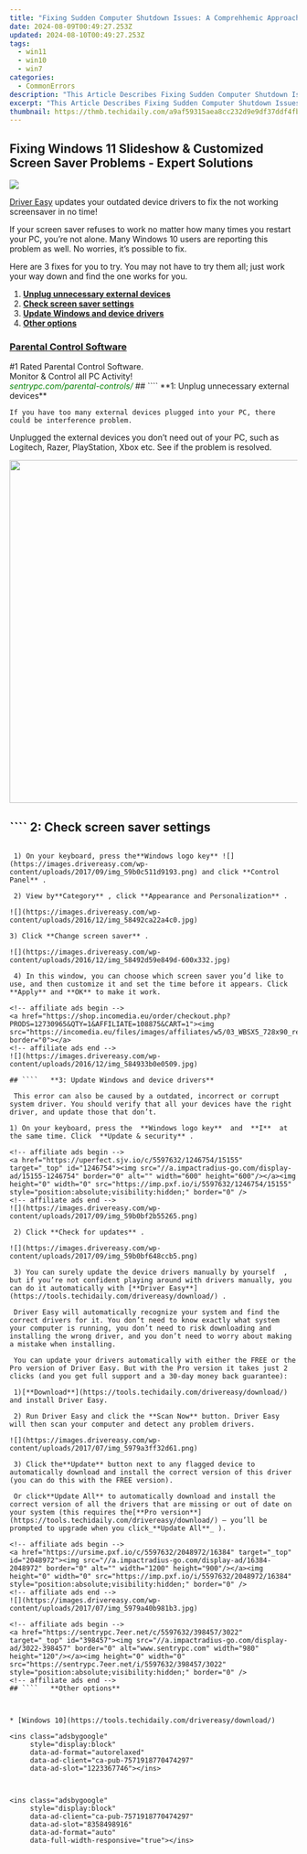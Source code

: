 ```yaml
---
title: "Fixing Sudden Computer Shutdown Issues: A Comprehhemic Approach to a Solved Problem"
date: 2024-08-09T00:49:27.253Z
updated: 2024-08-10T00:49:27.253Z
tags:
  - win11
  - win10
  - win7
categories:
  - CommonErrors
description: "This Article Describes Fixing Sudden Computer Shutdown Issues: A Comprehhemic Approach to a Solved Problem"
excerpt: "This Article Describes Fixing Sudden Computer Shutdown Issues: A Comprehhemic Approach to a Solved Problem"
thumbnail: https://thmb.techidaily.com/a9af59315aea8cc232d9e9df37ddf4fb252ec7cdb030d740feb1460fb864db26.jpg
---
```


## Fixing Windows 11 Slideshow & Customized Screen Saver Problems - Expert Solutions

![](https://images.drivereasy.com/wp-content/uploads/2017/05/img_591d5c086759c-300x203.jpg)

[Driver Easy](https://tools.techidaily.com/drivereasy/download/) updates your outdated device drivers to fix the not working screensaver in no time!

 If your screen saver refuses to work no matter how many times you restart your PC, you’re not alone. Many Windows 10 users are reporting this problem as well. No worries, it’s possible to fix.

 Here are 3 fixes for you to try. You may not have to try them all; just work your way down and find the one works for you.

1. [**Unplug unnecessary external devices**](https://tools.techidaily.com/drivereasy/download/)
2. [**Check screen saver settings**](https://tools.techidaily.com/drivereasy/download/)
3. [**Update Windows and device drivers**](https://tools.techidaily.com/drivereasy/download/)
4. [**Other options**](https://tools.techidaily.com/drivereasy/download/)

<!-- affiliate ads begin -->
<h3 id="200610"><a href="https://sentrypc.7eer.net/c/5597632/200610/3022">Parental Control Software</a></h3>
<span class="text-ad-content">
	#1 Rated Parental Control Software.<br/>
	Monitor & Control all PC Activity!<br/>
		<cite style="color:green">sentrypc.com/parental-controls/</cite>
	</span><img height="0" width="0" src="https://sentrypc.7eer.net/i/5597632/200610/3022" style="position:absolute;visibility:hidden;" border="0" />
<!-- affiliate ads end -->
## ````   **1: Unplug unnecessary external devices**

```` If you have too many external devices plugged into your PC, there could be interference problem. ````

 Unplugged the external devices you don’t need out of your PC, such as Logitech, Razer, PlayStation, Xbox etc. See if the problem is resolved.

<!-- affiliate ads begin -->
<a href="https://appsumo.8odi.net/c/5597632/2087394/7443" target="_top" id="2087394"><img src="//a.impactradius-go.com/display-ad/7443-2087394" border="0" alt="" width="1200" height="600"/></a><img height="0" width="0" src="https://appsumo.8odi.net/i/5597632/2087394/7443" style="position:absolute;visibility:hidden;" border="0" />
<!-- affiliate ads end -->
## ````   **2: Check screen saver settings**

```` Faulty screen saver settings could render it unusable. To fix it:

 1) On your keyboard, press the**Windows logo key** ![](https://images.drivereasy.com/wp-content/uploads/2017/09/img_59b0c511d9193.png) and click **Control Panel** .

 2) View by**Category** , click **Appearance and Personalization** .

![](https://images.drivereasy.com/wp-content/uploads/2016/12/img_58492ca22a4c0.jpg)

3) Click **Change screen saver** .

![](https://images.drivereasy.com/wp-content/uploads/2016/12/img_58492d59e849d-600x332.jpg)

 4) In this window, you can choose which screen saver you’d like to use, and then customize it and set the time before it appears. Click **Apply** and **OK** to make it work.

<!-- affiliate ads begin -->
<a href="https://shop.incomedia.eu/order/checkout.php?PRODS=12730965&QTY=1&AFFILIATE=108875&CART=1"><img src="https://incomedia.eu/files/images/affiliates/w5/03_WBSX5_728x90_red_CTA.jpg" border="0"></a>
<!-- affiliate ads end -->
![](https://images.drivereasy.com/wp-content/uploads/2016/12/img_584933b0e0509.jpg)

## ````   **3: Update Windows and device drivers**

 This error can also be caused by a outdated, incorrect or corrupt system driver. You should verify that all your devices have the right driver, and update those that don’t.

1) On your keyboard, press the  **Windows logo key**  and  **I**  at the same time. Click  **Update & security** .

<!-- affiliate ads begin -->
<a href="https://uperfect.sjv.io/c/5597632/1246754/15155" target="_top" id="1246754"><img src="//a.impactradius-go.com/display-ad/15155-1246754" border="0" alt="" width="600" height="600"/></a><img height="0" width="0" src="https://imp.pxf.io/i/5597632/1246754/15155" style="position:absolute;visibility:hidden;" border="0" />
<!-- affiliate ads end -->
![](https://images.drivereasy.com/wp-content/uploads/2017/09/img_59b0bf2b55265.png)

 2) Click **Check for updates** .

![](https://images.drivereasy.com/wp-content/uploads/2017/09/img_59b0bf648ccb5.png)

 3) You can surely update the device drivers manually by yourself  , but if you’re not confident playing around with drivers manually, you can do it automatically with [**Driver Easy**](https://tools.techidaily.com/drivereasy/download/) .

 Driver Easy will automatically recognize your system and find the correct drivers for it. You don’t need to know exactly what system your computer is running, you don’t need to risk downloading and installing the wrong driver, and you don’t need to worry about making a mistake when installing.

 You can update your drivers automatically with either the FREE or the Pro version of Driver Easy. But with the Pro version it takes just 2 clicks (and you get full support and a 30-day money back guarantee):

 1)[**Download**](https://tools.techidaily.com/drivereasy/download/) and install Driver Easy.

 2) Run Driver Easy and click the **Scan Now** button. Driver Easy will then scan your computer and detect any problem drivers.

![](https://images.drivereasy.com/wp-content/uploads/2017/07/img_5979a3ff32d61.png)

 3) Click the**Update** button next to any flagged device to automatically download and install the correct version of this driver (you can do this with the FREE version).

 Or click**Update All** to automatically download and install the correct version of all the drivers that are missing or out of date on your system (this requires the[**Pro version**](https://tools.techidaily.com/drivereasy/download/) – you’ll be prompted to upgrade when you click_**Update All**_ ).

<!-- affiliate ads begin -->
<a href="https://ursime.pxf.io/c/5597632/2048972/16384" target="_top" id="2048972"><img src="//a.impactradius-go.com/display-ad/16384-2048972" border="0" alt="" width="1200" height="900"/></a><img height="0" width="0" src="https://imp.pxf.io/i/5597632/2048972/16384" style="position:absolute;visibility:hidden;" border="0" />
<!-- affiliate ads end -->
![](https://images.drivereasy.com/wp-content/uploads/2017/07/img_5979a40b981b3.jpg)

<!-- affiliate ads begin -->
<a href="https://sentrypc.7eer.net/c/5597632/398457/3022" target="_top" id="398457"><img src="//a.impactradius-go.com/display-ad/3022-398457" border="0" alt="www.sentrypc.com" width="980" height="120"/></a><img height="0" width="0" src="https://sentrypc.7eer.net/i/5597632/398457/3022" style="position:absolute;visibility:hidden;" border="0" />
<!-- affiliate ads end -->
## ````   **Other options**

````
````1) If you’re an advanced user, and none of the above methods work, you need to consider updating your BIOS. Please only do so when you’re fully aware of what you’re doing. Any losses is at your own peril.
````
````2) Check to see if you need to get your mouse sensor and mouse pad clean since too much dust on the optical sensor might detect false inputs and prevent your screen saver from showing up.

* [Windows 10](https://tools.techidaily.com/drivereasy/download/)

<ins class="adsbygoogle"
     style="display:block"
     data-ad-format="autorelaxed"
     data-ad-client="ca-pub-7571918770474297"
     data-ad-slot="1223367746"></ins>



<ins class="adsbygoogle"
     style="display:block"
     data-ad-client="ca-pub-7571918770474297"
     data-ad-slot="8358498916"
     data-ad-format="auto"
     data-full-width-responsive="true"></ins>
